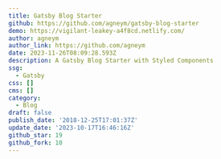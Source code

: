 ```yaml
---
title: Gatsby Blog Starter
github: https://github.com/agneym/gatsby-blog-starter
demo: https://vigilant-leakey-a4f8cd.netlify.com/
author: agneym
author_link: https://github.com/agneym
date: 2023-11-26T08:09:28.593Z
description: A Gatsby Blog Starter with Styled Components
ssg:
  - Gatsby
css: []
cms: []
category:
  - Blog
draft: false
publish_date: '2018-12-25T17:01:37Z'
update_date: '2023-10-17T16:46:16Z'
github_star: 19
github_fork: 10
---
```

